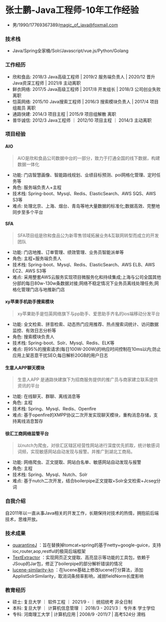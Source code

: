 
# 张士鹏-Java工程师-10年工作经验

 - 男/1990/17769367389/magic_of_java@foxmail.com
 
### 技术栈
 - Java/Spring全家桶/Solr/Javascript/vue.js/Python/Golang

### 工作经历

 - 欣和食品: 2018/3 Java高级工程师 | 2019/2 服务端负责人 | 2020/12 晋升Java资深工程师 | 2021/8 主动离职
 - 鲜衣网络: 2017/5 Java高级工程师 | 2017/8 开发组长 | 2018/3 公司创业失败 离职
 - 恺英网络: 2015/10 Java搜索工程师 | 2016/3 搜索模块负责人 | 2017/4 项目组裁员 离职
 - 通路快建: 2014/3 项目主程 | 2015/9 项目组解散 离职
 - 普华诚信: 2012/3 Java工程师 ｜ 2012/10 项目主程  ｜ 2014/3 主动离职

### 项目经验

#### AIO
>  AIO是欣和食品公司数据中台的一部分，致力于打通全国的线下数据，构建数据一体化
 
 - 功能: 门店智慧画像、智能路线规划、业绩目标预测、poi网格化管理、定时任务等
 - 角色: 服务端负责人+主程
 - 技术栈: Spring-boot、Mysql、Redis、ElasticSearch、AWS SQS、AWS S3等
 - 难点: 处理北京、上海、烟台、青岛等地大量数据的标准化;数据高效、完整地同步至多个平台

#### SFA
>  SFA项目组是欣和食品公为新零售领域拓展业务&互联网转型而成立的开发团队
 
 - 功能: 门店地推、订单管理、绩效管理、业务员智能派单等
 - 角色: 主程+服务端负责人
 - 技术栈: Spring-boot、Mysql、Redis、ElasticSearch、AWS ELB、AWS EC2、AWS S3等
 - 难点: 采用整套AWS云服务实现项目微服务化和持续集成;上海与公司全国其他分部的每日80w-130w条数据对接;网络不稳定情况下业务员离线处理任务;网格化管理门店与地推新门店
 
#### xy苹果手机助手搜索模块
>  xy苹果助手是恺英网络旗下与pp助手、爱思助手齐名的ios端移动分发平台
 
 - 功能: 全文检索、拼音检索、动态热门应用推荐、热点搜索词统计、访问数据监控、有效日志分析等
 - 角色: 搜索模块负责人
 - 技术栈: Spring-boot、Solr、Mysql、Redis、ELK等
 - 难点: 将95%的搜索请求(每日100W-200W)的响应时间控制在10ms以内;防止应用上架恶意干扰SEO;每日解析20GB的用户日志
 
 #### 生意人APP聊天模块
 >  生意人APP 是通路快建旗下为招商服务提供的推广员与商家建立联系提供资讯的平台
  
  - 功能: 在线聊天、群聊、离线消息等
  - 角色: 主程
  - 技术栈: Spring、Mysql、Redis、Openfire
  - 难点:  基于openfire的XMPP协议二次开发实现聊天模块，重构消息存储，支持离线消息暂存
 
 #### 徐汇工商网络监管平台
 >  以nutch为爬虫，对徐汇区辖区经营性网站进行深度优先抓取，统计敏感词词频，实现敏感网站自动发现与报警。并推广到湖北工商局。
  
  - 功能: 网络爬虫、正文提取、网站白名单、敏感网站自动发现与报警
  - 角色: 主程
  - 技术栈: Spring、Mysql、Nutch、Solr
  - 难点: 基于nutch二次开发，结合boilerpipe正文提取+Solr全文检索+Jcseg分词

### 自我介绍
自2011年以一直从事Java相关的开发工作，长期保持对技术的热情，拥抱前后端技术，思维开放。

### 技术成果

- [quarantineJ](https://github.com/rongjoker/quarantineJ) ：旨在替换掉tomcat+spring的基于netty+google-guice，支持ioc,router,aop,restful的极简后端框架 
- [TextExtractor](https://github.com/rongjoker/TextExtractor) ：实现网页正文提取、高亮显示等功能的工具包，依赖于JSoup的Jar包，修正了boilerpipe的部分解析错误的情况
- [lucene-similarity-kn](https://github.com/rongjoker/lucene-similarity-kn) ：在lucene基础上修改lucene打分算法，添加ApplistSolrSimilarity，取消词条频率影响，减弱fieldNorm长度影响 

### 教育经历

 - 硕士: 复旦大学 ｜ 软件工程 ｜ 2021/9 - ｜ 统招统考 非全日制
 - 本科: 复旦大学 ｜ 计算机信息管理 ｜ 2018/3 - 2021/3｜ 专升本  学士学位
 - 专科: 河南理工大学 | 计算机应用 | 2008/9 -2011/7 | 高考524分  滑档






